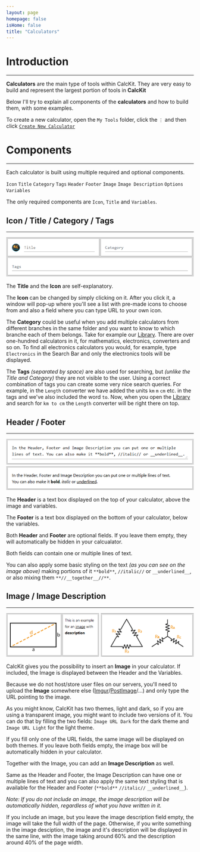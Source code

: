 ```yaml
---
layout: page
homepage: false
isHome: false
title: "Calculators"
---
```


# Introduction

---

**Calculators** are the main type of tools within CalcKit. They are very easy to build and represent the largest portion of tools in **CalcKit**

Below I'll try to explain all components of the **calculators** and how to build them, with some examples.

To create a new calculator, open the `My Tools` folder, click the `⋮` and then click [`Create New Calculator`](https://app.calckit.io/create/converter)

# Components

---

Each calculator is built using multiple required and optional components.

`Icon` `Title` `Category` `Tags` `Header` `Footer` `Image` `Image Description` `Options` `Variables`

The only required components are `Icon`, `Title` and `Variables`.

## Icon / Title / Category / Tags

---

![Icon Title Category Tags](https://raw.githubusercontent.com/IvanGavrilov/calckit/master/images/icon_title_category_tags.png)

The **Title** and the **Icon** are self-explanatory.

The **Icon** can be changed by simply clicking on it. After you click it, a window will pop-up where you'll see a list with pre-made icons to choose from and also a field where you can type URL to your own icon.

The **Category** could be useful when you add multiple calculators from different branches in the same folder and you want to know to which branche each of them belongs. Take for example our [Library](https://app.calckit.io/library). There are over one-hundred calculators in it, for mathematics, electronics, converters and so on. To find all electronics calculators you would, for example, type `Electronics` in the Search Bar and only the electronics tools will be displayed.

The **Tags** *(separated by space)* are also used for searching, but *(unlike the Title and Category)* they are not visible to the user. Using a correct combination of tags you can create some very nice search queries. For example, in the `Length` converter we have added the units `km` `m` `cm` etc. in the tags and we've also included the word `to`. Now, when you open the [Library](https://app.calckit.io/library) and search for `km to cm` the `Length` converter will be right there on top.

## Header / Footer

---

![Header Footer](https://raw.githubusercontent.com/IvanGavrilov/calckit/master/images/header_footer.png)

The **Header** is a text box displayed on the top of your calculator, above the image and variables.

The **Footer** is a text box displayed on the bottom of your calculator, below the variables.

Both **Header** and **Footer** are optional fields. If you leave them empty, they will automatically be hidden in your calcualator.

Both fields can contain one or multiple lines of text.

You can also apply some basic styling on the text *(as you can see on the image above)* making portions of it `**bold**`, `//italic//` or `__underlined__`, or also mixing them `**//__together__//**`.

## Image / Image Description

---

![Image Description](https://raw.githubusercontent.com/IvanGavrilov/calckit/master/images/image_description.png)

CalcKit gives you the possibility to insert an **Image** in your calculator. If included, the Image is displayed between the Header and the Variables.

Because we do not host/store user files on our servers, you'll need to upload the **Image** somewhere else ([Imgur](https://imgur.com/upload)/[PostImage](https://postimages.org/)/...) and only type the URL pointing to the image.

As you might know, CalcKit has two themes, light and dark, so if you are using a transparent image, you might want to include two versions of it. You can do that by filling the two fields: `Image URL Dark` for the dark theme and `Image URL Light` for the light theme.

If you fill only one of the URL fields, the same image will be displayed on both themes. If you leave both fields empty, the image box will be automatically hidden in your calculator.

Together with the Image, you can add an **Image Description** as well.

Same as the Header and Footer, the Image Description can have one or multiple lines of text and you can also apply the same text styling that is available for the Header and Footer (`**bold**` `//italic//` `__underlined__`).

*Note: If you do not include an image, the image description will be automatically hidden, regardless of what you have written in it.*

If you include an image, but you leave the image description field empty, the image will take the full width of the page. Otherwise, if you write something in the image desciption, the image and it's description will be displayed in the same line, with the image taking around 60% and the description around 40% of the page width.
